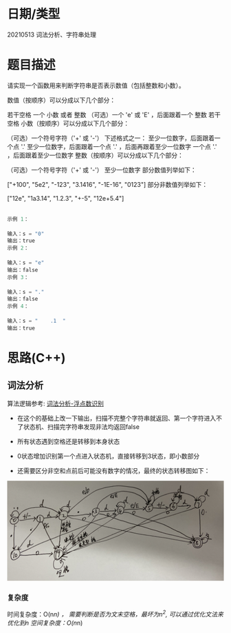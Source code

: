 <!--
 * @Author: baisichen
 * @Date: 2021-05-10 10:20:04
 * @LastEditTime: 2021-05-21 16:37:56
 * @LastEditors: baisichen
 * @Description: 
-->
# 日期/类型
20210513 词法分析、字符串处理

# 题目描述

请实现一个函数用来判断字符串是否表示数值（包括整数和小数）。

数值（按顺序）可以分成以下几个部分：

若干空格
一个 小数 或者 整数
（可选）一个 'e' 或 'E' ，后面跟着一个 整数
若干空格
小数（按顺序）可以分成以下几个部分：

（可选）一个符号字符（'+' 或 '-'）
下述格式之一：
至少一位数字，后面跟着一个点 '.'
至少一位数字，后面跟着一个点 '.' ，后面再跟着至少一位数字
一个点 '.' ，后面跟着至少一位数字
整数（按顺序）可以分成以下几个部分：

（可选）一个符号字符（'+' 或 '-'）
至少一位数字
部分数值列举如下：

["+100", "5e2", "-123", "3.1416", "-1E-16", "0123"]
部分非数值列举如下：

["12e", "1a3.14", "1.2.3", "+-5", "12e+5.4"]
 

``` cpp

示例 1：

输入：s = "0"
输出：true
示例 2：

输入：s = "e"
输出：false
示例 3：

输入：s = "."
输出：false
示例 4：

输入：s = "    .1  "
输出：true
```

# 思路(C++)

## 词法分析
算法逻辑参考: [词法分析-浮点数识别](https://github.com/ZYBaisichen/EduCoderCompilationPrinciple/blob/main/%E7%BB%83%E6%89%8B%E5%B0%8F%E7%A8%8B%E5%BA%8F/%E8%AF%8D%E6%B3%95%E5%88%86%E6%9E%90/%E6%B5%AE%E7%82%B9%E6%95%B0%E8%AF%86%E5%88%AB/README.md)

- 在这个的基础上改一下输出，扫描不完整个字符串就返回、第一个字符进入不了状态机、扫描完字符串发现非法均返回false

- 所有状态遇到空格还是转移到本身状态
- 0状态增加识别第一个点进入状态机，直接转移到3状态，即小数部分
- 还需要区分非空和点前后可能没有数字的情况，最终的状态转移图如下：
<div align=center>
<img src="https://github.com/ZYBaisichen/MarkdownImages/blob/main/%E5%89%91%E6%8C%87%E7%AC%AC%E5%8D%81%E9%A2%98.png" />
</div>

### 复杂度
时间复杂度：O(n*n) ， 需要判断是否为文末空格，最坏为$n^2$, 可以通过优化文法来优化到n
空间复杂度：O(n*n)